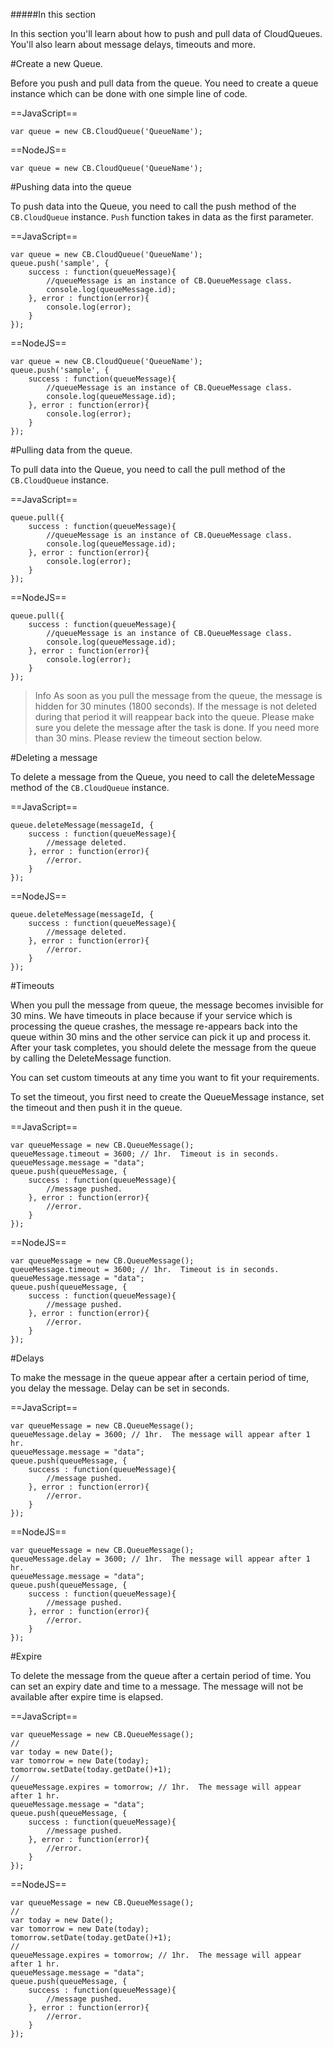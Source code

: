 #####In this section

In this section you'll learn about how to push and pull data of CloudQueues. You'll also learn about message delays, timeouts and more. 

#Create a new Queue.

Before you push and pull data from the queue. You need to create a queue instance which can be done with one simple line of code. 

==JavaScript==
<span class="js-lines" data-query="create">
```
var queue = new CB.CloudQueue('QueueName');
```
</span>

==NodeJS==
<span class="nodejs-lines" data-query="create">
```
var queue = new CB.CloudQueue('QueueName');
```
</span>

#Pushing data into the queue

To push data into the Queue, you need to call the push method of the `CB.CloudQueue` instance. `Push` function takes in data as the first parameter.

==JavaScript==
<span class="js-lines" data-query="pushqueue">
```
var queue = new CB.CloudQueue('QueueName');
queue.push('sample', {
	success : function(queueMessage){
    	//queueMessage is an instance of CB.QueueMessage class. 
    	console.log(queueMessage.id);
    }, error : function(error){
    	console.log(error);
    }
});
```
</span>

==NodeJS==
<span class="nodejs-lines" data-query="pushqueue">
```
var queue = new CB.CloudQueue('QueueName');
queue.push('sample', {
	success : function(queueMessage){
    	//queueMessage is an instance of CB.QueueMessage class. 
    	console.log(queueMessage.id);
    }, error : function(error){
    	console.log(error);
    }
});
```
</span>

#Pulling data from the queue.

To pull data into the Queue, you need to call the pull method of the `CB.CloudQueue` instance.

==JavaScript==
<span class="js-lines" data-query="pullqueues">
```
queue.pull({
	success : function(queueMessage){
    	//queueMessage is an instance of CB.QueueMessage class. 
    	console.log(queueMessage.id);
    }, error : function(error){
    	console.log(error);
    }
});
```
</span>

==NodeJS==
<span class="nodejs-lines" data-query="pullqueues">
```
queue.pull({
	success : function(queueMessage){
    	//queueMessage is an instance of CB.QueueMessage class. 
    	console.log(queueMessage.id);
    }, error : function(error){
    	console.log(error);
    }
});
```
</span>

><span class="tut-info">Info</span> As soon as you pull the message from the queue, the message is hidden for 30 minutes (1800 seconds). If the message is not deleted during that period it will reappear back into the queue. Please make sure you delete the message after the task is done. If you need more than 30 mins. Please review the timeout section below. 

#Deleting a message

To delete a message from the Queue, you need to call the deleteMessage method of the `CB.CloudQueue` instance.

==JavaScript==
<span class="js-lines" data-query="delete">
```
queue.deleteMessage(messageId, {
	success : function(queueMessage){
    	//message deleted. 
    }, error : function(error){
    	//error.
    }
});
```
</span>

==NodeJS==
<span class="nodejs-lines" data-query="delete">
```
queue.deleteMessage(messageId, {
	success : function(queueMessage){
    	//message deleted. 
    }, error : function(error){
    	//error.
    }
});
```
</span>

#Timeouts

When you pull the message from queue, the message becomes invisible for 30 mins. We have timeouts in place because if your service which is processing the queue crashes, the message re-appears back into the queue within 30 mins and the other service can pick it up and process it. After your task completes, you should delete the message from the queue by calling the DeleteMessage function. 

You can set custom timeouts at any time you want to fit your requirements. 

To set the timeout, you first need to create the QueueMessage instance, set the timeout and then push it in the queue. 

==JavaScript==
<span class="js-lines" data-query="timeout">
```
var queueMessage = new CB.QueueMessage();
queueMessage.timeout = 3600; // 1hr.  Timeout is in seconds. 
queueMessage.message = "data";
queue.push(queueMessage, {
	success : function(queueMessage){
    	//message pushed. 
    }, error : function(error){
    	//error.
    }
});
```
</span>

==NodeJS==
<span class="nodejs-lines" data-query="timeout">
```
var queueMessage = new CB.QueueMessage();
queueMessage.timeout = 3600; // 1hr.  Timeout is in seconds. 
queueMessage.message = "data";
queue.push(queueMessage, {
	success : function(queueMessage){
    	//message pushed. 
    }, error : function(error){
    	//error.
    }
});
```
</span>

#Delays

To make the message in the queue appear after a certain period of time, you delay the message. Delay can be set in seconds. 

==JavaScript==
<span class="js-lines" data-query="delays">
```
var queueMessage = new CB.QueueMessage();
queueMessage.delay = 3600; // 1hr.  The message will appear after 1 hr. 
queueMessage.message = "data";
queue.push(queueMessage, {
	success : function(queueMessage){
    	//message pushed. 
    }, error : function(error){
    	//error.
    }
});
```
</span>

==NodeJS==
<span class="nodejs-lines" data-query="delays">
```
var queueMessage = new CB.QueueMessage();
queueMessage.delay = 3600; // 1hr.  The message will appear after 1 hr. 
queueMessage.message = "data";
queue.push(queueMessage, {
	success : function(queueMessage){
    	//message pushed. 
    }, error : function(error){
    	//error.
    }
});
```
</span>

#Expire

To delete the message from the queue after a certain period of time. You can set an expiry date and time to a message. The message will not be available after expire time is elapsed.  

==JavaScript==
<span class="js-lines" data-query="expire">
```
var queueMessage = new CB.QueueMessage();
//
var today = new Date();
var tomorrow = new Date(today);
tomorrow.setDate(today.getDate()+1);
//
queueMessage.expires = tomorrow; // 1hr.  The message will appear after 1 hr. 
queueMessage.message = "data";
queue.push(queueMessage, {
	success : function(queueMessage){
    	//message pushed. 
    }, error : function(error){
    	//error.
    }
});
```
</span>

==NodeJS==
<span class="nodejs-lines" data-query="expire">
```
var queueMessage = new CB.QueueMessage();
//
var today = new Date();
var tomorrow = new Date(today);
tomorrow.setDate(today.getDate()+1);
//
queueMessage.expires = tomorrow; // 1hr.  The message will appear after 1 hr. 
queueMessage.message = "data";
queue.push(queueMessage, {
	success : function(queueMessage){
    	//message pushed. 
    }, error : function(error){
    	//error.
    }
});
```
</span>
